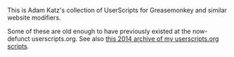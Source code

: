 This is Adam Katz's collection of UserScripts for Greasemonkey and similar website modifiers.

Some of these are old enough to have previously existed at the now-defunct userscripts.org.  See also [this 2014 archive of my userscripts.org scripts](http://userscripts-mirror.org/users/41779/scripts).

